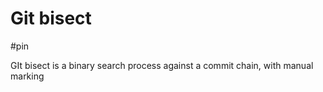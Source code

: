 # Git bisect

#pin

GIt bisect is a binary search process against a commit chain, with manual marking
